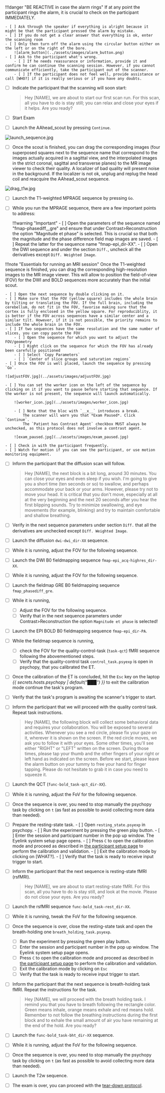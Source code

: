 
!!!danger "BE REACTIVE in case the alarm rings"
    If at any point the participant rings the alarm, it is crucial to check on the participant IMMEDIATELY.

    - [ ] Ask through the speaker if everything is alright because it might be that the participant pressed the alarm by mistake.
    - [ ] If you do not get a clear answer that everything is ok, enter the scanning room 
    - [ ] Only then turn off the alarm using the circular button either on the left or on the right of the bore.
        ![alarm_button](../assets/images/alarm_button.png)
    - [ ] Ask to the participant what's wrong. 
        - [ ] If he needs reassurance or information, provide it and confirm he can continue the scanning session. However, if you cannot communicate efficiently, take the participant out of the scanner.
        - [ ] If the participant does not feel well, provide assistance or call [WHO?] if it is really serious or if you have any doubts.

- [ ] Indicate the participant that the scanning will soon start:

    > Hey [NAME], we are about to start our first scan run.
    > For this scan, all you have to do is stay still; you can relax and close your eyes if it helps.
    > Are you ready?

- [ ] Start Exam
- [ ] Launch the AAhead_scout by pressing `Continue`.

![launch_sequence.jpg](../assets/images/launch_sequence.jpg)

- [ ] Once the scout is finished, you can drag the corresponding images (four superposed squares next to the sequence name that correspond to the images actually acquired in a sagittal view, and the interpolated images in the strict coronal, sagittal and transverse planes) to the MR image viewer to check their quality. A localizer of bad quality will present noise in the background. If the localizer is not ok, unplug and replug the head coil and reacquire the AAhead_scout sequence.

![drag_t1w.jpg](../assets/images/drag_t1w.jpg)

- [ ] Launch the T1-weighted MPRAGE sequence by pressing `Go`.
- [ ] While you run the MPRAGE sequence, there are a few important points to address:


    !!!warning "Important"
        - [ ] Open the parameters of the sequence named "fmap-phasediff__gre" and ensure that under Contrast>Reconstruction the option "Magnitude et phase" is selected. This is crucial so that both the magnitude and the phase difference field map images are saved.
        - [ ] Repeat the latter for the sequence name "fmap-epi_dir-XX".
        - [ ] Open the DWI sequence and under the section `Diff.`, uncheck all the derivatives except `Diff. Weighted Image`.

!!!note "Essentials for running an MRI session"
    Once the T1-weighted sequence is finished, you can drag the corresponding high-resolution images to the MR image viewer. This will allow to position the field-of-view (FOV) for the DWI and BOLD sequences more accurately than the initial scout.
        
    - [ ] Open the next sequence by double clicking on it.
    - [ ] Make sure that the FOV (yellow square) includes the whole brain by tilting or translating the FOV. If the full brain, including the cerebellum, do not fit in the FOV, favorise making sure that the cortex is fully enclosed in the yellow square. For reproduciblity, it is better if the FOV across sequences have a similar center and a similar tilt. However, if it is not possible, the priority remains to include the whole brain in the FOV. 
    - [ ] If two sequences have the same resolution and the same number of slices, you can copy paste the FOV
        - [ ] Open the sequence for which you want to adjust the FOV/geometry
        - [ ] Right click on the sequence for which the FOV has already been carefully positioned
        - [ ] Select `Copy Parameters`
        - [ ] `Center of slice groups and saturation regions`
    - [ ] Once the FOV is well placed, launch the sequence by pressing `Go`.

    ![adjustFOV.jpg](../assets/images/adjustFOV.jpg)

    - [ ] You can set the worker icon on the left of the sequence by clicking on it if you want to pause before starting that sequence. If the worker is not present, the sequence will launch automatically.

        ![worker_icon.jpg](../assets/images/worker_icon.jpg)

        - [ ] Note that the bloc with `__x__` introduces a break.
            The scanner will warn you that *Exam Paused*. Click `Continue`.
            The `Patient has Contrast Agent` checkbox MUST always be unchecked, as this protocol does not involve a contrast agent.

        ![exam_paused.jpg](../assets/images/exam_paused.jpg)

    - [ ] Check in with the participant frequently.
    - [ ] Watch for motion if you can see the participant, or use motion monitoring equipment.

- [ ] Inform the participant that the diffusion scan will follow.

    > Hey [NAME], the next block is a bit long, around 30 minutes.
    > You can close your eyes and even sleep if you wish.
    > I'm going to give you a short time (ten seconds or so) to swallow, and perhaps accommodate your back or your arms. However, please try not to move your head.
    > It is critical that you don't move, especially at all at the very beginning and the next 20 seconds after you hear the first blipping sounds.
    > Try to minimize swallowing, and eye movements (for example, blinking) and try to maintain comfortable and shallow breathing.

- [ ] Verify in the next sequence parameters under section `Diff.` that all the derivatives are unchecked except `Diff. Weighted Image`.
- [ ] Launch the diffusion `dwi-dwi_dir-XX` sequence.
- [ ] While it is running, adjust the FOV for the following sequence.
- [ ] Launch the DWI B0 fieldmapping sequence `fmap-epi_acq-highres_dir-XX`.
- [ ] While it is running, adjust the FOV for the following sequence.
- [ ] Launch the fieldmap GRE B0 fieldmapping sequence `fmap_phasediff_gre`.
- [ ] While it is running, 
    - [ ] Adjust the FOV for the following sequence.
    - [ ] Verify that in the next sequence parameters under Contrast>Reconstruction the option `Magnitude et phase` is selected!
- [ ] Launch the EPI BOLD B0 fieldmapping sequence `fmap-epi_dir-PA`. 
- [ ] While the fieldmap sequence is running,
    - [ ] check the FOV for the quality-control-task (`task-qct`) fMRI sequence following the abovementioned steps.
    - [ ] Verify that the quality-control task `control_task.psyexp` is open in psychopy, that you calibrated the ET.
- [ ] Once the calibration of the ET is concluded, hit the `Esc` key on the laptop *{{ secrets.hosts.psychopy | default("███") }}* to exit the calibration mode continue the task's program.
- [ ] Verify that the task's program is awaiting the scanner's trigger to start.
- [ ] Inform the participant that we will proceed with the quality control task. Repeat task instructions.

    > Hey [NAME], the following block will collect some behavioral data and requires your collaboration.
    > You will be exposed to several activities.
    > Whenever you see a red circle, please fix your gaze on it, wherever it is shown on the screen.
    > If the red circle moves, we ask you to follow it with your eyes.
    > Some other times, you'll see either "RIGHT" or "LEFT" written on the screen. During those times, please tap your thumb and the other fingers of your right or left hand as indicated on the screen.
    > Before we start, please leave the alarm button on your tummy to free your hand for finger tapping. Please do not hesitate to grab it in case you need to squeeze it.

- [ ] Launch the QCT (`func-bold_task-qct_dir-XX`).
- [ ] While it is running, adjust the FoV for the following sequence.
- [ ] Once the sequence is over, you need to stop manually the psychopy task by clicking on `t` (as fast as possible to avoid collecting more data than needed).
- [ ] Prepare the resting-state task.
        - [ ] Open `resting_state.psyexp` in psychopy.
        - [ ] Run the experiment by pressing the green play button. 
        - [ ] Enter the session and participant number in the pop up window. The Eyelink system setup page opens.
        - [ ] Press `C` to open the calibration mode and proceed as described in [the participant setup page](./participant-prep.md) to perform the calibration and validation.
        - [ ] Exit the calibration mode by clicking on [WHAT?].
        - [ ] Verify that the task is ready to receive input trigger to start.
- [ ] Inform the participant that the next sequence is resting-state fMRI (rsfMRI).

    > Hey [NAME], we are about to start resting-state fMRI.
    > For this scan, all you have to do is stay still, and look at the movie.
    > Please do not close your eyes.
    > Are you ready?

- [ ] Launch the rsfMRI sequence `func-bold_task-rest_dir-XX`.
- [ ] While it is running, tweak the FoV for the following sequence.
- [ ] Once the sequence is over, close the resting-state task and open the breath-holding one `breath_holding_task.psyexp`.
    - [ ] Run the experiment by pressing the green play button. 
    - [ ] Enter the session and participant number in the pop up window. The Eyelink system setup page opens.
    - [ ] Press `C` to open the calibration mode and proceed as described in [the participant setup page](./participant-prep.md) to perform the calibration and validation.
    - [ ] Exit the calibration mode by clicking on `Esc`
    - [ ] Verify that the task is ready to receive input trigger to start.

- [ ] Inform the participant that the next sequence is breath-holding task fMRI. Repeat the instructions for the task.

    > Hey [NAME], we will proceed with the breath holding task.
    > I remind you that you have to breath following the rectangle color.
    > Green means inhale, orange means exhale and red means hold.
    > Remember to not follow the breathing instructions during the first block and to exhale the small amount of air you have remaining at the end of the hold.
    > Are you ready?

- [ ] Launch the `func-bold_task-bht_dir-XX` sequence.
- [ ] While it is running, adjust the FoV for the following sequence. 
- [ ] Once the sequence is over, you need to stop manually the psychopy task by clicking on `t` (as fast as possible to avoid collecting more data than needed).
- [ ] Launch the T2w sequence.
- [ ] The exam is over, you can proceed with the [tear-down protocol](./tear-down.md).
